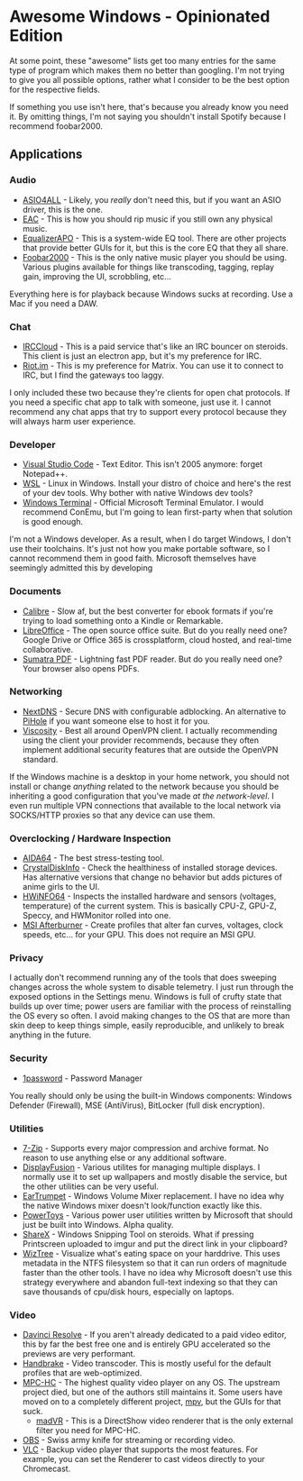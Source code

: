 # Awesome Windows - Opinionated Edition

At some point, these "awesome" lists get too many entries for the same type of program which makes them no better than googling.
I'm not trying to give you all possible options, rather what I consider to be the best option for the respective fields.

If something you use isn't here, that's because you already know you need it.
By omitting things, I'm not saying you shouldn't install Spotify because I recommend foobar2000.

## Applications

### Audio

- [ASIO4ALL](http://www.asio4all.org/) - Likely, you _really_ don't need this, but if you want an ASIO driver, this is the one.
- [EAC](http://www.exactaudiocopy.de/) - This is how you should rip music if you still own any physical music.
- [EqualizerAPO](https://equalizerapo.com/) - This is a system-wide EQ tool. There are other projects that provide better GUIs for it, but this is the core EQ that they all share.
- [Foobar2000](http://www.foobar2000.org/) - This is the only native music player you should be using. Various plugins available for things like transcoding, tagging, replay gain, improving the UI, scrobbling, etc...

Everything here is for playback because Windows sucks at recording. Use a Mac if you need a DAW.

### Chat

- [IRCCloud](https://github.com/irccloud/irccloud-desktop/releases) - This is a paid service that's like an IRC bouncer on steroids. This client is just an electron app, but it's my preference for IRC. 
- [Riot.im](https://riot.im) - This is my preference for Matrix. You can use it to connect to IRC, but I find the gateways too laggy.

I only included these two because they're clients for open chat protocols. If you need a specific chat app to talk with someone, just use it. I cannot recommend any chat apps that try to support every protocol because they will always harm user experience.

### Developer

- [Visual Studio Code](https://code.visualstudio.com/) - Text Editor. This isn't 2005 anymore: forget Notepad++.
- [WSL](https://docs.microsoft.com/en-us/windows/wsl/install-win10) - Linux in Windows. Install your distro of choice and here's the rest of your dev tools. Why bother with native Windows dev tools?
- [Windows Terminal](https://www.microsoft.com/en-us/p/windows-terminal-preview/9n0dx20hk701) - Official Microsoft Terminal Emulator. I would recommend ConEmu, but I'm going to lean first-party when that solution is good enough.

I'm not a Windows developer. As a result, when I do target Windows, I don't use their toolchains. It's just not how you make portable software, so I cannot recommend them in good faith. Microsoft themselves have seemingly admitted this by developing 

### Documents

- [Calibre](http://calibre-ebook.com/) - Slow af, but the best converter for ebook formats if you're trying to load something onto a Kindle or Remarkable.
- [LibreOffice](https://wwww.libreoffice.com/en/) - The open source office suite. But do you really need one? Google Drive or Office 365 is crossplatform, cloud hosted, and real-time collaborative.
- [Sumatra PDF](https://www.sumatrapdfreader.org/free-pdf-reader.html) - Lightning fast PDF reader. But do you really need one? Your browser also opens PDFs.

### Networking

- [NextDNS](https://nextdns.io) - Secure DNS with configurable adblocking. An alternative to [PiHole](https://pi-hole.net) if you want someone else to host it for you.
- [Viscosity](https://www.sparklabs.com/viscosity/) - Best all around OpenVPN client. I actually recommending using the client your provider recommends, because they often implement additional security features that are outside the OpenVPN standard.

If the Windows machine is a desktop in your home network, you should not install or change _anything_ related to the network because you should be inheriting a good configuration that you've made _at the network-level_. I even run multiple VPN connections that available to the local network via SOCKS/HTTP proxies so that any device can use them.

### Overclocking / Hardware Inspection

- [AIDA64](https://www.aida64.com/products/aida64-extreme) - The best stress-testing tool.
- [CrystalDiskInfo](https://crystalmark.info/en/download/) - Check the healthiness of installed storage devices. Has alternative versions that change no behavior but adds pictures of anime girls to the UI.
- [HWiNFO64](https://www.hwinfo.com/download/) - Inspects the installed hardware and sensors (voltages, temperature) of the current system. This is basically CPU-Z, GPU-Z, Speccy, and HWMonitor rolled into one.
- [MSI Afterburner](https://www.msi.com/page/afterburner/) - Create profiles that alter fan curves, voltages, clock speeds, etc... for your GPU. This does not require an MSI GPU.

### Privacy

I actually don't recommend running any of the tools that does sweeping changes across the whole system to disable telemetry. I just run through the exposed options in the Settings menu. Windows is full of crufty state that builds up over time; power users are familiar with the process of reinstalling the OS every so often. I avoid making changes to the OS that are more than skin deep to keep things simple, easily reproducible, and unlikely to break anything in the future.

### Security

- [1password](https://1password.com) - Password Manager

You really should only be using the built-in Windows components: Windows Defender (Firewall), MSE (AntiVirus), BitLocker (full disk encryption).

### Utilities

- [7-Zip](http://www.7-zip.org/) - Supports every major compression and archive format. No reason to use anything else or any additional software.
- [DisplayFusion](https://www.displayfusion.com/) - Various utilites for managing multiple displays. I normally use it to set up wallpapers and mostly disable the service, but the other utilities can be very useful.
- [EarTrumpet](https://github.com/File-New-Project/EarTrumpet) - Windows Volume Mixer replacement. I have no idea why the native Windows mixer doesn't look/function exactly like this.
- [PowerToys](https://github.com/microsoft/PowerToys/releases) - Various power user utilities written by Microsoft that should just be built into Windows. Alpha quality.
- [ShareX](https://getsharex.com/) - Windows Snipping Tool on steroids. What if pressing Printscreen uploaded to imgur and put the direct link in your clipboard?
- [WizTree](https://antibody-software.com/web/software/software/wiztree-finds-the-files-and-folders-using-the-most-disk-space-on-your-hard-drive/) - Visualize what's eating space on your harddrive. This uses metadata in the NTFS filesystem so that it can run orders of magnitude faster than the other tools. I have no idea why Microsoft doesn't use this strategy everywhere and abandon full-text indexing so that they can save thousands of cpu/disk hours, especially on laptops.

### Video

- [Davinci Resolve](https://www.blackmagicdesign.com/products/davinciresolve/) - If you aren't already dedicated to a paid video editor, this by far the best free one and is entirely GPU accelerated so the previews are very performant.
- [Handbrake](https://handbrake.fr/) - Video transcoder. This is mostly useful for the default profiles that are web-optimized.
- [MPC-HC](https://github.com/clsid2/mpc-hc/releases) - The highest quality video player on any OS. The upstream project died, but one of the authors still maintains it. Some users have moved on to a completely different project, [mpv](https://mpv.io), but the GUIs for that suck.
  - [madVR](http://www.madvr.com/) - This is a DirectShow video renderer that is the only external filter you need for MPC-HC.
- [OBS](https://obsproject.com/) - Swiss army knife for streaming or recording video.
- [VLC](https://www.videolan.org/vlc/) - Backup video player that supports the most features. For example, you can set the Renderer to cast videos directly to your Chromecast.
